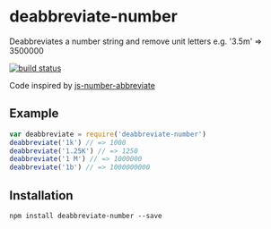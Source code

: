 # deabbreviate-number

Deabbreviates a number string and remove unit letters e.g. '3.5m' => 3500000

[![build status](https://secure.travis-ci.org/jasonadkison/deabbreviate-number-js.png)](http://travis-ci.org/jasonadkison/deabbreviate-number-js)

Code inspired by [js-number-abbreviate](https://github.com/domharrington/js-number-abbreviate)

## Example

```js
var deabbreviate = require('deabbreviate-number')
deabbreviate('1k') // => 1000
deabbreviate('1.25K') // => 1250
deabbreviate('1 M') // => 1000000
deabbreviate('1b') // => 1000000000
```

## Installation
```
npm install deabbreviate-number --save
```
